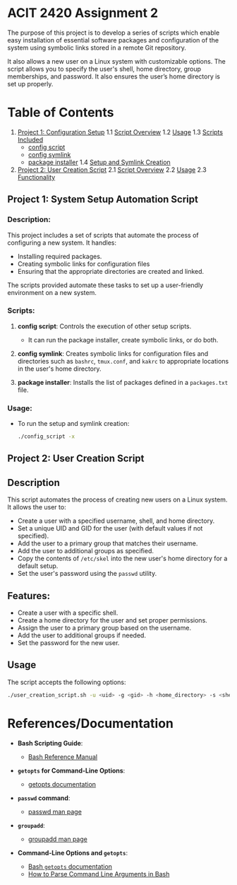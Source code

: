 # ACIT 2420 Assignment 2 

The purpose of this project is to develop a series of scripts which enable easy installation of essential software packages and configuration of the system using symbolic links stored in a remote Git repository. 

It also allows a new user on a Linux system with customizable options. The script allows you to specify the user's shell, home directory, group memberships, and password. It also ensures the user’s home directory is set up properly.

# Table of Contents

1. [Project 1: Configuration Setup](#project-1-configuration-setup)
   1.1 [Script Overview](#script-overview)
   1.2 [Usage](#usage)
   1.3 [Scripts Included](#scripts-included)
      - [config script](#config-script)
      - [config symlink](#config-symlink)
      - [package installer](#package-installer)
   1.4 [Setup and Symlink Creation](#setup-and-symlink-creation)
2. [Project 2: User Creation Script](#project-2-user-creation-script)
   2.1 [Script Overview](#script-overview-1)
   2.2 [Usage](#usage-1)
   2.3 [Functionality](#functionality)


## Project 1: System Setup Automation Script

### Description:
This project includes a set of scripts that automate the process of configuring a new system. It handles:
- Installing required packages.
- Creating symbolic links for configuration files 
- Ensuring that the appropriate directories are created and linked.

The scripts provided automate these tasks to set up a user-friendly environment on a new system.

### Scripts:
1. **config script**: Controls the execution of other setup scripts.
   - It can run the package installer, create symbolic links, or do both.
   
2. **config symlink**: Creates symbolic links for configuration files and directories such as `bashrc`, `tmux.conf`, and `kakrc` to appropriate locations in the user's home directory.

3. **package installer**: Installs the list of packages defined in a `packages.txt` file.

### Usage:

- To run the setup and symlink creation:
  ```bash
  ./config_script -x

  
## Project 2: User Creation Script

## Description

This script automates the process of creating new users on a Linux system. It allows the user to:
- Create a user with a specified username, shell, and home directory.
- Set a unique UID and GID for the user (with default values if not specified).
- Add the user to a primary group that matches their username.
- Add the user to additional groups as specified.
- Copy the contents of `/etc/skel` into the new user's home directory for a default setup.
- Set the user's password using the `passwd` utility.

## Features:
- Create a user with a specific shell.
- Create a home directory for the user and set proper permissions.
- Assign the user to a primary group based on the username.
- Add the user to additional groups if needed.
- Set the password for the new user.

## Usage

The script accepts the following options:

```bash
./user_creation_script.sh -u <uid> -g <gid> -h <home_directory> -s <shell> -G <group1> <group2> <username>
```

# References/Documentation

- **Bash Scripting Guide**:  
  - [Bash Reference Manual](https://www.gnu.org/software/bash/manual/bash.html)

- **`getopts` for Command-Line Options**:  
  - [getopts documentation](https://www.gnu.org/software/bash/manual/html_node/Getopts.html)

- **`passwd` command**:  
  - [passwd man page](https://man7.org/linux/man-pages/man1/passwd.1.html)

- **`groupadd`**:  
  - [groupadd man page](https://man7.org/linux/man-pages/man8/groupadd.8.html)

- **Command-Line Options and `getopts`**:  
  - [Bash `getopts` documentation](https://www.gnu.org/software/bash/manual/html_node/Getopts.html)
  - [How to Parse Command Line Arguments in Bash](https://dev.to/itsdanny/how-to-parse-command-line-arguments-in-bash-3g5p)
  

